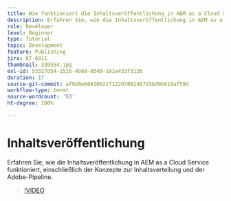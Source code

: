 ```yaml
---
title: Wie funktioniert die Inhaltsveröffentlichung in AEM as a Cloud Service?
description: Erfahren Sie, wie die Inhaltsveröffentlichung in AEM as a Cloud Service funktioniert, einschließlich der Konzepte zur Inhaltsverteilung und der Adobe-Pipeline.
role: Developer
level: Beginner
type: Tutorial
topic: Development
feature: Publishing
jira: KT-6911
thumbnail: 330554.jpg
exl-id: 53327d54-152b-4b89-8540-181e433f312b
duration: 17
source-git-commit: af928e60410022f12207082467d3bd9b818af59d
workflow-type: tm+mt
source-wordcount: '53'
ht-degree: 100%

---
```


# Inhaltsveröffentlichung

Erfahren Sie, wie die Inhaltsveröffentlichung in AEM as a Cloud Service funktioniert, einschließlich der Konzepte zur Inhaltsverteilung und der Adobe-Pipeline.

>[!VIDEO](https://video.tv.adobe.com/v/330554?quality=12&learn=on)
